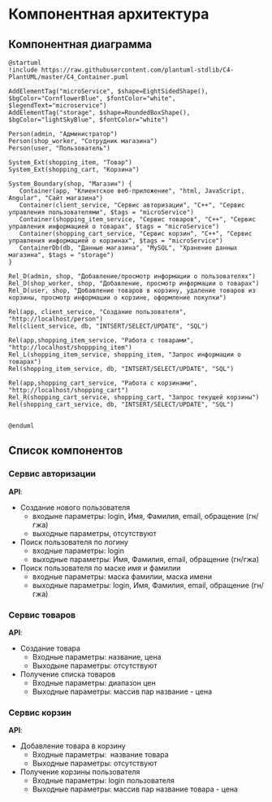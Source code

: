 # Компонентная архитектура
<!-- Состав и взаимосвязи компонентов системы между собой и внешними системами с указанием протоколов, ключевые технологии, используемые для реализации компонентов.
Диаграмма контейнеров C4 и текстовое описание. 
-->
## Компонентная диаграмма

```plantuml
@startuml
!include https://raw.githubusercontent.com/plantuml-stdlib/C4-PlantUML/master/C4_Container.puml

AddElementTag("microService", $shape=EightSidedShape(), $bgColor="CornflowerBlue", $fontColor="white", $legendText="microservice")
AddElementTag("storage", $shape=RoundedBoxShape(), $bgColor="lightSkyBlue", $fontColor="white")

Person(admin, "Администратор")
Person(shop_worker, "Сотрудник магазина")
Person(user, "Пользователь")

System_Ext(shopping_item, "Товар")
System_Ext(shopping_cart, "Корзина")

System_Boundary(shop, "Магазин") {
   Container(app, "Клиентское веб-приложение", "html, JavaScript, Angular", "Сайт магазина")
   Container(client_service, "Сервис авторизации", "C++", "Сервис управления пользователями", $tags = "microService")    
   Container(shopping_item_service, "Сервис товаров", "C++", "Сервис управления информацией о товарах", $tags = "microService")       
   Container(shopping_cart_service, "Сервис корзин", "C++", "Сервис управления информацией о корзинах", $tags = "microService") 
   ContainerDb(db, "Данные магазина", "MySQL", "Хранение данных магазина", $tags = "storage")
}

Rel_D(admin, shop, "Добавление/просмотр информации о пользователях")
Rel_D(shop_worker, shop, "Добавление, просмотр информации о товарах")
Rel_D(user, shop, "Добавление товаров в корзину, удаление товаров из корзины, просмотр информации о корзине, оформление покупки")

Rel(app, client_service, "Создание пользователя", "http://localhost/person")
Rel(client_service, db, "INTSERT/SELECT/UPDATE", "SQL")

Rel(app,shopping_item_service, "Работа с товарами", "http://localhost/shoppping_item")
Rel_L(shopping_item_service, shopping_item, "Запрос информации о товарах")
Rel(shopping_item_service, db, "INTSERT/SELECT/UPDATE", "SQL")

Rel(app,shopping_cart_service, "Работа с корзинами", "http://localhost/shopping_cart")
Rel_R(shopping_cart_service, shopping_cart, "Запрос текущей корзины")
Rel(shopping_cart_service, db, "INTSERT/SELECT/UPDATE", "SQL")


@enduml
```
## Список компонентов
### Сервис авторизации


**API**:
-	Создание нового пользователя
      - входыне параметры: login, Имя, Фамилия, email, обращение (гн/гжа)
      - выходные параметры, отсутствуют
-	Поиск пользователя по логину
     - входные параметры:  login
     - выходные параметры: Имя, Фамилия, email, обращение (гн/гжа)
-	Поиск пользователя по маске имя и фамилии
     - входные параметры: маска фамилии, маска имени
     - выходные параметры: login, Имя, Фамилия, email, обращение (гн/гжа)

### Сервис товаров
**API**:
- Создание товара
  - Входные параметры: название, цена
  - Выходыне параметры: отсутствуют
- Получение списка товаров
  - Входные параметры: диапазон цен
  - Выходные параметры: массив пар название - цена


### Сервис корзин
**API**:
- Добавление товара в корзину
  - Входные параметры:  название товара
  - Выходные параметры: отсутствуют
- Получение корзины пользователя
  - Входные параметры: login пользователя
  - Выходные параметры: массив пар название товара - цена

